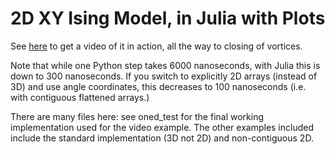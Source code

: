 # 2D XY Ising Model, in Julia with Plots 
See [here](https://www.youtube.com/watch?v=34T5GDJ-SoM&t=1s) to get a video of it in action, all the way to closing of vortices.

Note that while one Python step takes 6000 nanoseconds, with Julia this is down to 300 nanoseconds. If you switch to explicitly
2D arrays (instead of 3D) and use angle coordinates, this decreases to 100 nanoseconds (i.e. with contiguous flattened arrays.)

There are many files here: see oned_test for the final working implementation used for the video example. The other
examples included include the standard implementation (3D not 2D) and non-contiguous 2D. 